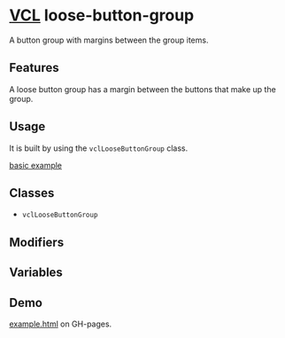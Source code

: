 # [VCL](https://github.com/vcl/doc) loose-button-group

A button group with margins between the group items.

## Features

A loose button group has a margin between the buttons that make
up the group.

## Usage

It is built by using the `vclLooseButtonGroup` class.

[basic example](/demo/example.html)

## Classes

- `vclLooseButtonGroup`

## Modifiers

## Variables

## Demo

[example.html](/demo/example.html) on GH-pages.
